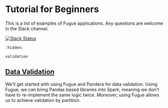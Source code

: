 # Tutorial for Beginners

This is a list of examples of Fugue applications. Any questions are welcome in the Slack channel.

[![Slack Status](https://img.shields.io/badge/slack-join_chat-white.svg?logo=slack&style=social)](https://join.slack.com/t/fugue-project/shared_invite/zt-jl0pcahu-KdlSOgi~fP50TZWmNxdWYQ)


```{toctree}
:hidden:

validation
```


## [Data Validation](validation.ipynb)
We'll get started with using Fugue and Pandera for data validation. Using Fugue, we can bring Pandas based libraries into Spark, meaning we don't have to re-implement the same logic twice. Moreover, using Fugue allows us to achieve validation by partition.